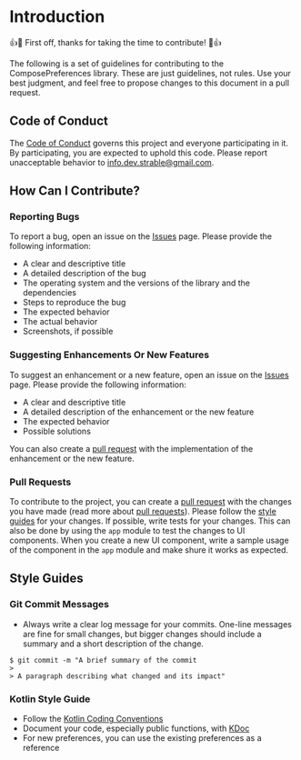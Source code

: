# Introduction

:+1::tada: First off, thanks for taking the time to contribute! :tada::+1:

The following is a set of guidelines for contributing to the ComposePreferences library. These are just guidelines, not rules. Use your best judgment, and feel free to propose
changes to this document in a pull request.

## Code of Conduct

The [Code of Conduct](CODE_OF_CONDUCT.md) governs this project and everyone participating in it. By participating, you are expected to uphold this code.
Please report unacceptable behavior to [info.dev.strable@gmail.com](mailto:info.dev.strable@gmail.com).

## How Can I Contribute?

### Reporting Bugs

To report a bug, open an issue on the [Issues](https://github.com/StrableD/ComposePreferences/issues/) page.
Please provide the following information:

- A clear and descriptive title
- A detailed description of the bug
- The operating system and the versions of the library and the dependencies
- Steps to reproduce the bug
- The expected behavior
- The actual behavior
- Screenshots, if possible

### Suggesting Enhancements Or New Features

To suggest an enhancement or a new feature, open an issue on the [Issues](https://github.com/StrableD/ComposePreferences/issues/) page.
Please provide the following information:

- A clear and descriptive title
- A detailed description of the enhancement or the new feature
- The expected behavior
- Possible solutions

You can also create a [pull request](#pull-requests) with the implementation of the enhancement or the new feature.

### Pull Requests

To contribute to the project, you can create a [pull request](https://github.com/StrableD/ComposePreferences/pull/new/master) with the changes you have made (read more
about [pull requests](http://help.github.com/pull-requests/)).
Please follow the [style guides](#style-guides) for your changes.
If possible, write tests for your changes. This can also be done by using the `app` module to test the changes to UI components.
When you create a new UI component, write a sample usage of the component in the `app` module and make shure it works as expected.

## Style Guides

### Git Commit Messages

- Always write a clear log message for your commits. One-line messages are fine for small changes, but bigger changes should include a summary and a short description of the
  change.

```git
$ git commit -m "A brief summary of the commit
>
> A paragraph describing what changed and its impact"
```

### Kotlin Style Guide

- Follow the [Kotlin Coding Conventions](https://kotlinlang.org/docs/coding-conventions.html)
- Document your code, especially public functions, with [KDoc](https://kotlinlang.org/docs/kotlin-doc.html)
- For new preferences, you can use the existing preferences as a reference